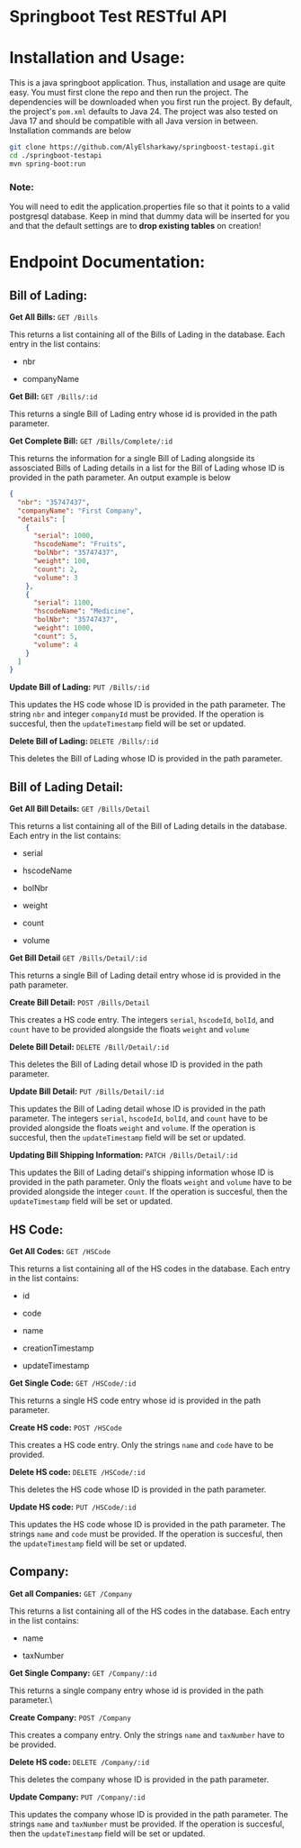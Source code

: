 # Springboot Test RESTful API

# Installation and Usage:

This is a java springboot application. Thus, installation and usage are quite easy. You must first clone the repo and then run the project. The dependencies will be downloaded when you first run the project. By default, the project's `pom.xml` defaults to Java 24. The project was also tested on Java 17 and should be compatible with all Java version in between.  Installation commands are below

```bash
git clone https://github.com/AlyElsharkawy/springboost-testapi.git
cd ./springboot-testapi
mvn spring-boot:run
```

### Note:

You will need to edit the application.properties file so that it points to a valid postgresql database. Keep in mind that dummy data will be inserted for you and that the default settings are to **drop existing tables** on creation!

# Endpoint Documentation:

## Bill of Lading:

**Get All Bills:** `GET /Bills`

This returns a list containing all of the Bills of Lading  in the database. Each entry in the list contains:

- nbr

- companyName

**Get Bill:** `GET /Bills/:id`

This returns a single Bill of Lading entry whose id is provided in the path parameter.

**Get Complete Bill:** `GET /Bills/Complete/:id`

This returns the information for a single Bill of Lading alongside its assosciated Bills of Lading details in a list for the Bill of Lading whose ID is provided in the path parameter. An output example is below

```json
{
  "nbr": "35747437",
  "companyName": "First Company",
  "details": [
    {
      "serial": 1000,
      "hscodeName": "Fruits",
      "bolNbr": "35747437",
      "weight": 100,
      "count": 2,
      "volume": 3
    },
    {
      "serial": 1100,
      "hscodeName": "Medicine",
      "bolNbr": "35747437",
      "weight": 1000,
      "count": 5,
      "volume": 4
    }
  ]
}
```

**Update Bill of Lading:** `PUT /Bills/:id`

This updates the HS code whose ID is provided in the path parameter. The string `nbr` and integer `companyId` must be provided. If the operation is succesful, then the `updateTimestamp` field will be set or updated.

**Delete Bill of Lading:** `DELETE /Bills/:id`

This deletes the Bill of Lading whose ID is provided in the path parameter.

## Bill of Lading Detail:

**Get All Bill Details:** `GET /Bills/Detail`

This returns a list containing all of the Bill of Lading details in the database. Each entry in the list contains:

- serial

- hscodeName

- bolNbr

- weight

- count

- volume

**Get Bill Detail** `GET /Bills/Detail/:id`

This returns a single Bill of Lading detail entry whose id is provided in the path parameter.

**Create Bill Detail:** `POST /Bills/Detail`

This creates a HS code entry. The integers `serial`, `hscodeId`, `bolId`, and `count` have to be provided alongside the floats `weight` and `volume`

**Delete Bill Detail:** `DELETE /Bill/Detail/:id`

This deletes the Bill of Lading detail whose ID is provided in the path parameter.

**Update Bill Detail:** `PUT /Bills/Detail/:id`

This updates the Bill of Lading detail whose ID is provided in the path parameter. The integers `serial`, `hscodeId`, `bolId`, and `count` have to be provided alongside the floats `weight` and `volume`. If the operation is succesful, then the `updateTimestamp` field will be set or updated.

**Updating Bill Shipping Information:** `PATCH /Bills/Detail/:id`

This updates the Bill of Lading detail's shipping information whose ID is provided in the path parameter. Only the floats `weight` and `volume` have to be provided alongside the integer `count`. If the operation is succesful, then the `updateTimestamp` field will be set or updated.

## HS Code:

**Get All Codes:** `GET /HSCode`

This returns a list containing all of the HS codes in the database. Each entry in the list contains:

- id

- code

- name

- creationTimestamp

- updateTimestamp

**Get Single Code:** `GET /HSCode/:id`

This returns a single HS code entry whose id is provided in the path parameter.

**Create HS code:** `POST /HSCode`

This creates a HS code entry. Only the strings `name` and `code` have to be provided.

**Delete HS code:** `DELETE /HSCode/:id`

This deletes the HS code whose ID is provided in the path parameter.

**Update HS code:** `PUT /HSCode/:id`

This updates the HS code whose ID is provided in the path parameter. The strings `name` and `code` must be provided. If the operation is succesful, then the `updateTimestamp` field will be set or updated.

## Company:

**Get all Companies:** `GET /Company`

This returns a list containing all of the HS codes in the database. Each entry in the list contains:

- name

- taxNumber

**Get Single Company:** `GET /Company/:id`

This returns a single company entry whose id is provided in the path parameter.\

**Create Company:** `POST /Company`

This creates a company entry. Only the strings `name` and `taxNumber` have to be provided.

**Delete HS code:** `DELETE /Company/:id`

This deletes the company whose ID is provided in the path parameter.

**Update Company:** `PUT /Company/:id`

This updates the company whose ID is provided in the path parameter. The strings `name` and `taxNumber` must be provided. If the operation is succesful, then the `updateTimestamp` field will be set or updated.
